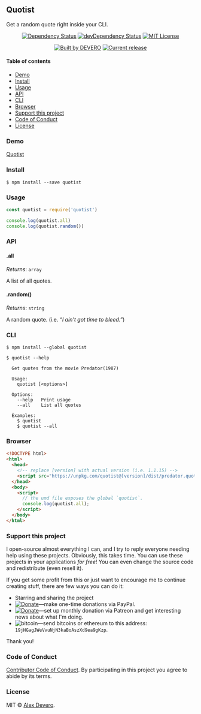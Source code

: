 <!-- ![quotist logo](./docs/quotist-logo.png) -->

## Quotist

Get a random quote right inside your CLI.

<p align="center">
  <a href="https://david-dm.org/alexdevero/quotist"><img alt="Dependency Status" src="https://david-dm.org/alexdevero/quotist.svg?style=flat"></a>
  <a href="https://david-dm.org/alexdevero/quotist?type=dev"><img alt="devDependency Status" src="https://david-dm.org/alexdevero/quotist/dev-status.svg?style=flat"></a>
  <a href="http://opensource.org/licenses/MIT"><img alt="MIT License" src="https://badgen.net/badge/license/MIT/blue"></a>
</p>

<p align="center">
  <a href="https://alexdevero.com"><img alt="Built by DEVERO" src="https://badgen.net/badge/Built%20by/DEVERO/d30320"></a>
  <a href="https://github.com/alexdevero/quotist/releases"><img alt="Current release" src="https://badgen.net/github/release/alexdevero/quotist"></a>
</p>

#### Table of contents

* [Demo](#demo)
* [Install](#install)
* [Usage](#usage)
* [API](#api)
* [CLI](#cli)
* [Browser](#browser)
* [Support this project](#support-this-project)
* [Code of Conduct](#code-of-conduct)
* [License](#license)

### Demo

[Quotist](https://alexdevero.github.io/quotist)

### Install

```
$ npm install --save quotist
```

### Usage

```js
const quotist = require('quotist')

console.log(quotist.all)
console.log(quotist.random())
```

### API

#### .all

*Returns*: `array`

A list of all quotes.

#### .random()

*Returns*: `string`

A random quote. (i.e. *“I ain't got time to bleed.”*)

### CLI

```
$ npm install --global quotist
```

```
$ quotist --help

  Get quotes from the movie Predator(1987)

  Usage:
    quotist [<options>]

  Options:
    --help   Print usage
    --all    List all quotes

  Examples:
    $ quotist
    $ quotist --all

```

### Browser

```html
<!DOCTYPE html>
<html>
  <head>
    <!-- replace [version] with actual version (i.e. 1.1.15) -->
    <script src="https://unpkg.com/quotist@[version]/dist/predator.quotes.umd.min.js"></script>
  </head>
  <body>
    <script>
      // the umd file exposes the global `quotist`.
      console.log(quotist.all);
    </script>
  </body>
</html>
```

### Support this project

I open-source almost everything I can, and I try to reply everyone needing help using these projects. Obviously,
this takes time. You can use these projects in your applications *for free*! You can even change the source code and redistribute (even resell it).

If you get some profit from this or just want to encourage me to continue creating stuff, there are few ways you can do it:

 - Starring and sharing the project
 - [![Donate](https://img.shields.io/badge/Donate-Paypal-brightgreen.svg?colorB=259cd2)](https://www.paypal.com/cgi-bin/webscr?cmd=_s-xclick&hosted_button_id=YKLGUUB34ASEL)—make one-time donations via PayPal.
 - [![Donate](https://img.shields.io/badge/Donate-Patreon-brightgreen.svg?colorB=f86213)](https://www.patreon.com/alexdevero)—set up monthly donation via Patreon and get interesting news about what I'm doing.
 - <img alt="bitcoin" src="https://img.shields.io/badge/Donate-Bitcoin-brightgreen.svg?colorB=fab915">—send bitcoins or ethereum to this address: `19jHGagJWeVvuNjN3kaBoAszXd9ea9gKzp`.

Thank you!

### Code of Conduct

[Contributor Code of Conduct](code-of-conduct.md). By participating in this project you agree to abide by its terms.

### License

MIT © [Alex Devero](https://alexdevero.com).

<!-- source: https://github.com/electron/simple-samples/tree/master/url -->
